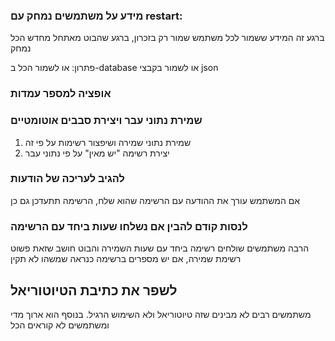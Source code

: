 ### מידע על משתמשים נמחק עם restart:

ברגע זה המידע ששמור לכל משתמש שמור רק בזכרון, ברגע שהבוט מאתחל מחדש הכל נמחק

פתרון:
או לשמור הכל ב-database או לשמור בקבצי json

### אופציה למספר עמדות

### שמירת נתוני עבר ויצירת סבבים אוטומטיים

1. שמירת נתוני שמירה ושיפצור רשימות על פי זה
2. יצירת רשימה "יש מאין" על פי נתוני עבר

### להגיב לעריכה של הודעות

אם המשתמש עורך את ההודעה עם הרשימה שהוא שלח, הרשימה תתעדכן גם כן

### לנסות קודם להבין אם נשלחו שעות ביחד עם הרשימה

הרבה משתמשים שולחים רשימה ביחד עם שעות השמירה והבוט חושב שזאת פשוט רשימת שמירה, אם יש מספרים ברשימה כנראה שמשהו לא תקין

## לשפר את כתיבת הטיוטוריאל

משתמשים רבים לא מבינים שזה טיוטוריאל ולא השימוש הרגיל.
בנוסף הוא ארוך מדי ומשתמשים לא קוראים הכל

